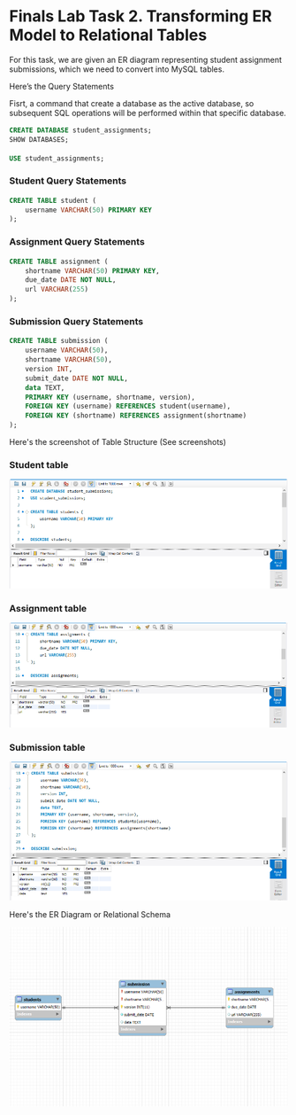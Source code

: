 # Finals Lab Task 2. Transforming ER Model to Relational Tables
For this task, we are given an ER diagram representing student assignment submissions, which we need to convert into MySQL tables.

Here’s the Query Statements

Fisrt, a command that create a database as the active database, so subsequent SQL operations will be performed within that specific database.
```sql
CREATE DATABASE student_assignments;
SHOW DATABASES;

USE student_assignments;
```
### Student Query Statements
```sql
CREATE TABLE student (
    username VARCHAR(50) PRIMARY KEY
);
```
### Assignment Query Statements
```sql
CREATE TABLE assignment (
    shortname VARCHAR(50) PRIMARY KEY,
    due_date DATE NOT NULL,
    url VARCHAR(255)
);
```
### Submission Query Statements
```sql
CREATE TABLE submission (
    username VARCHAR(50),
    shortname VARCHAR(50),
    version INT,
    submit_date DATE NOT NULL,
    data TEXT,
    PRIMARY KEY (username, shortname, version),
    FOREIGN KEY (username) REFERENCES student(username),
    FOREIGN KEY (shortname) REFERENCES assignment(shortname)
);
```

Here's the screenshot of Table Structure (See screenshots)

### Student table

  
![Sample Output](images/STUDENTS.1.PNG)

### Assignment table

  
![Sample Output](images/ASSIGNMENTS.1.PNG)

### Submission table

  
![Sample Output](images/SUBMISSION.1.PNG)

Here's the ER Diagram or Relational Schema

![Sample Output](images/DIAGRAM.1.PNG)
